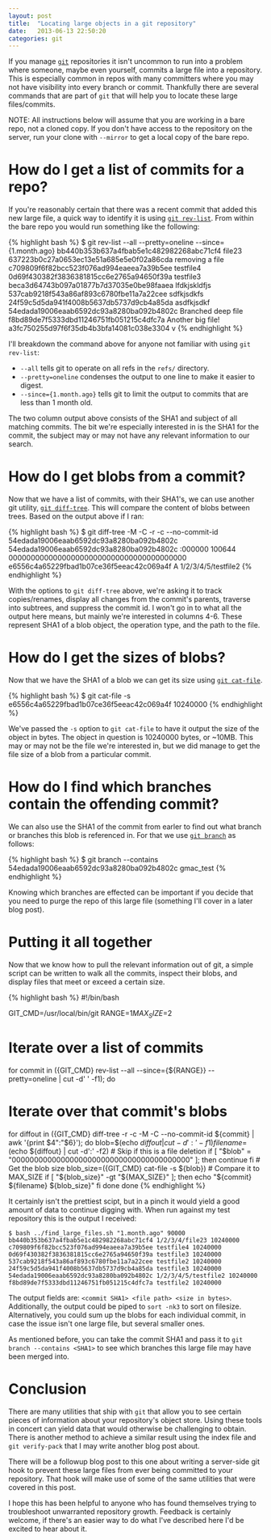 ```yaml
---
layout: post
title:  "Locating large objects in a git repository"
date:   2013-06-13 22:50:20
categories: git
---
```


If you manage [`git`][git] repositories it isn't uncommon to run into a problem
where someone, maybe even yourself, commits a large file into a repository.
This is especially common in repos with many committers where you may not have
visibility into every branch or commit.  Thankfully there are several commands
that are part of `git` that will help you to locate these large files/commits. 

NOTE: All instructions below will assume that you are working in a bare repo,
not a cloned copy. If you don't have access to the repository on the server,
run your clone with `--mirror` to get a local copy of the bare repo.

# How do I get a list of commits for a repo?
If you're reasonably certain that there was a recent commit that added this new
large file, a quick way to identify it is using [`git rev-list`][rev-list]. From
within the bare repo you would run something like the following:

{% highlight bash %}
$ git rev-list --all --pretty=oneline --since={1.month.ago}
bb440b353b637a4fbab5e1c482982268abc71cf4 file23
637223b0c27a0653ec13e51a685e5e0f02a86cda removing a file
c709809f6f82bcc523f076ad994eaeea7a39b5ee testfile4
0d69f430382f3836381815cc6e2765a94650f39a testfile3
beca3d64743b097a01877b7d37035e0be98faaea lfdkjskldfjs
537cab9218f543a86af893c6780fbe11a7a22cee sdfkjsdkfs
24f59c5d5da941f4008b5637db5737d9cb4a85da asdfkjsdkf
54edada19006eaab6592dc93a8280ba092b4802c Branched deep file
f8bd89de7f5333dbd11246751fb051215c4dfc7a Another big file!
a3fc750255d97f6f35db4b3bfa14081c038e3304 v
{% endhighlight %}

I'll breakdown the command above for anyone not familiar with using `git rev-list`:

- `--all` tells git to operate on all refs in the `refs/` directory.
- `--pretty=oneline` condenses the output to one line to make it easier to
  digest.
- `--since={1.month.ago}` tells git to limit the output to commits that are
  less than 1 month old.

The two column output above consists of the SHA1 and subject of all matching
commits. The bit we're especially interested in is the SHA1 for the commit, the
subject may or may not have any relevant information to our search.

# How do I get blobs from a commit?
Now that we have a list of commits, with their SHA1's, we can use another git utility,
[`git diff-tree`][diff-tree]. This will compare the content of blobs between
trees. Based on the output above if I ran:

{% highlight bash %}
$ git diff-tree -M -C -r -c --no-commit-id 54edada19006eaab6592dc93a8280ba092b4802c
54edada19006eaab6592dc93a8280ba092b4802c
:000000 100644 0000000000000000000000000000000000000000 e6556c4a65229fbad1b07ce36f5eeac42c069a4f A  1/2/3/4/5/testfile2
{% endhighlight %}

With the options to `git diff-tree` above, we're asking it to track
copies/renames, display all changes from the commit's parents, traverse into
subtrees, and suppress the commit id. I won't go in to what all the output here
means, but mainly we're interested in columns 4-6. These represent SHA1 of a
blob object, the operation type, and the path to the file.

# How do I get the sizes of blobs?
Now that we have the SHA1 of a blob we can get its size using [`git
cat-file`][cat-file].

{% highlight bash %}
$ git cat-file -s e6556c4a65229fbad1b07ce36f5eeac42c069a4f
10240000
{% endhighlight %}

We've passed the `-s` option to `git cat-file` to have it output the size of
the object in bytes. The object in question is 10240000 bytes, or ~10MB. This
may or may not be the file we're interested in, but we did manage to get the
file size of a blob from a particular commit.

# How do I find which branches contain the offending commit?
We can also use the SHA1 of the commit from earler to find out what branch or
branches this blob is referenced in. For that we use [`git branch`][branch] as
follows:

{% highlight bash %}
$ git branch --contains 54edada19006eaab6592dc93a8280ba092b4802c
    gmac_test
{% endhighlight %}

Knowing which branches are effected can be important if you decide that you need
to purge the repo of this large file (something I'll cover in a later blog
post).

# Putting it all together
Now that we know how to pull the relevant information out of git, a simple
script can be written to walk all the commits, inspect their blobs, and display
files that meet or exceed a certain size.

{% highlight bash %}
#!/bin/bash

GIT_CMD=/usr/local/bin/git
RANGE=$1
MAX_SIZE=$2

# Iterate over a list of commits
for commit in $(${GIT_CMD} rev-list --all --since={${RANGE}} --pretty=oneline | cut -d' ' -f1); do
  # Iterate over that commit's blobs
  for diffout in $(${GIT_CMD} diff-tree -r -c -M -C --no-commit-id ${commit} | awk '{print $4":"$6}'); do
    blob=$(echo ${diffout} | cut -d':' -f1)
    filename=$(echo ${diffout} | cut -d':' -f2)
    # Skip if this is a file deletion
    if [ "$blob" = "0000000000000000000000000000000000000000" ]; then
       continue
    fi
    # Get the blob size
    blob_size=$(${GIT_CMD} cat-file -s ${blob})
    # Compare it to MAX_SIZE
    if [ "${blob_size}" -gt "${MAX_SIZE}" ]; then
      echo "${commit} ${filename} ${blob_size}"
    fi
  done
done
{% endhighlight %}

It certainly isn't the prettiest scipt, but in a pinch it would yield a good
amount of data to continue digging with. When run against my test repository
this is the output I received:

    $ bash ../find_large_files.sh "1.month.ago" 90000
    bb440b353b637a4fbab5e1c482982268abc71cf4 1/2/3/4/file23 10240000
    c709809f6f82bcc523f076ad994eaeea7a39b5ee testfile4 10240000
    0d69f430382f3836381815cc6e2765a94650f39a testfile3 10240000
    537cab9218f543a86af893c6780fbe11a7a22cee testfile2 10240000
    24f59c5d5da941f4008b5637db5737d9cb4a85da testfile3 10240000
    54edada19006eaab6592dc93a8280ba092b4802c 1/2/3/4/5/testfile2 10240000
    f8bd89de7f5333dbd11246751fb051215c4dfc7a testfile2 10240000

The output fields are: `<commit SHA1> <file path> <size in bytes>`.
Additionally, the output could be piped to `sort -nk3` to  sort on filesize.
Alternatively, you could sum up the blobs for each individual commit, in case
the issue isn't one large file, but several smaller ones.

As mentioned before, you can take the commit SHA1 and pass it to `git branch
--contains <SHA1>` to see which branches this large file may have been merged
into.

# Conclusion
There are many utilities that ship with `git` that allow you to see certain
pieces of information about your repository's object store. Using these tools
in concert can yield data that would otherwise be challenging to obtain. There
is another method to achieve a similar result using the index file and `git
verify-pack` that I may write another blog post about.

There will be a followup blog post to this one about writing a server-side git
hook to prevent these large files from ever being committed to your repository.
That hook will make use of some of the same utilities that were covered in this
post.

I hope this has been helpful to anyone who has found themselves trying to
troubleshoot unwarranted repository growth. Feedback is certainly welcome, if
there's an easier way to do what I've described here I'd be excited to hear
about it.

[git]: https://github.com/git/git
[rev-list]: https://www.kernel.org/pub/software/scm/git/docs/git-rev-list.html
[diff-tree]: https://www.kernel.org/pub/software/scm/git/docs/git-diff-tree.html
[cat-file]: https://www.kernel.org/pub/software/scm/git/docs/git-cat-file.html
[branch]: https://www.kernel.org/pub/software/scm/git/docs/git-branch.html
